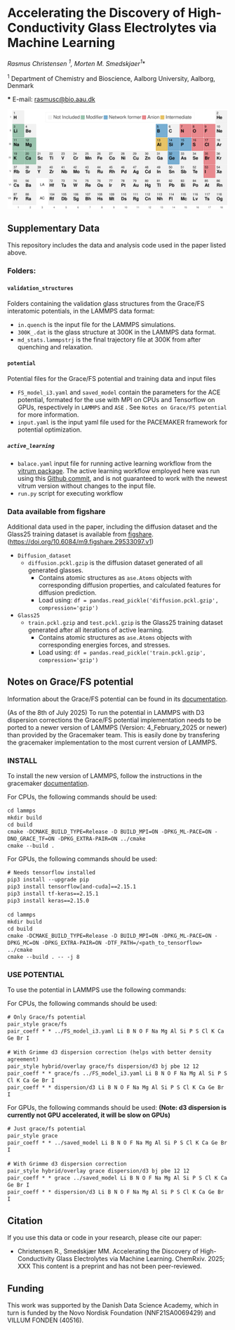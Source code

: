 
# Accelerating the Discovery of High-Conductivity Glass Electrolytes via Machine Learning

**Rasmus Christensen <sup>1*</sup>, Morten M. Smedskjaer<sup>1</sup>**

<sup>1</sup> Department of Chemistry and Bioscience, Aalborg University, Aalborg, Denmark  


**\*** E-mail: [rasmusc@bio.aau.dk](mailto:rasmusc@bio.aau.dk)


![Alt text](periodic_system.svg)

## Supplementary Data
This repository includes the data and analysis code used in the paper listed above. 

### Folders:

#### `validation_structures`
Folders containing the validation glass structures from the Grace/FS interatomic potentials, in the LAMMPS data format:
- `in.quench` is the input file for the LAMMPS simulations.
- `300K_.dat` is the glass structure at 300K in the LAMMPS data format.
- `md_stats.lammpstrj` is the final trajectory file at 300K from after quenching and relaxation.

#### `potential`
Potential files for the Grace/FS potential and training data and input files

- `FS_model_i3.yaml` and `saved_model` contain the parameters for the ACE potential, formated for the use with MPI on CPUs and Tensorflow on GPUs, respectively in `LAMMPS` and `ASE` . See `Notes on Grace/FS potential` for more information. 
- `input.yaml` is the input yaml file used for the PACEMAKER framework for potential optimization.
##### `active_learning`
 - `balace.yaml` input file for running active learning workflow from the [vitrum package](https://vitrum.readthedocs.io/en/latest/). The active learning workflow employed here was run using this [Github commit](https://github.com/R-Chr/vitrum/commit/393454f573d4bae5f57cd9e23e926085838cccb0), and is not guaranteed to work with the newest vitrum version without changes to the input file.
 - `run.py` script for executing workflow


### Data available from figshare
Additional data used in the paper, including the diffusion dataset and the Glass25 training dataset is available from [figshare](https://doi.org/10.6084/m9.figshare.29533097.v1). (https://doi.org/10.6084/m9.figshare.29533097.v1)

- `Diffusion_dataset`
  - `diffusion.pckl.gzip` is the diffusion dataset generated of all generated glasses.
    - Contains atomic structures as `ase.Atoms` objects with corresponding diffusion properties, and calculated features for diffusion prediction.
    - Load using: `df = pandas.read_pickle('diffusion.pckl.gzip', compression='gzip')`
- `Glass25`
  - `train.pckl.gzip` and `test.pckl.gzip` is the Glass25 training dataset generated after all iterations of active learning. 
    - Contains atomic structures as `ase.Atoms` objects with corresponding energies  forces, and stresses.
    - Load using: `df = pandas.read_pickle('train.pckl.gzip', compression='gzip')`


## Notes on Grace/FS potential
Information about the Grace/FS potential can be found in its [documentation](https://www.lammps.org/doc/pair_grace.html).

(As of the 8th of July 2025) To run the potential in LAMMPS with D3 dispersion corrections the Grace/FS potential implementation needs to be ported to a newer version of LAMMPS (Version: 4_February_2025 or newer)  than provided by the Gracemaker team. This is easily done by transfering the gracemaker implementation to the most current version of LAMMPS.

### INSTALL
To install the new version of LAMMPS, follow the instructions in the gracemaker [documentation](https://gracemaker.readthedocs.io/en/latest/gracemaker/install/#lammps-with-grace).

For CPUs, the following commands should be used:
```
cd lammps
mkdir build
cd build 
cmake -DCMAKE_BUILD_TYPE=Release -D BUILD_MPI=ON -DPKG_ML-PACE=ON -DNO_GRACE_TF=ON -DPKG_EXTRA-PAIR=ON ../cmake
cmake --build .
```

For GPUs, the following commands should be used:
```
# Needs tensorflow installed
pip3 install --upgrade pip
pip3 install tensorflow[and-cuda]==2.15.1
pip3 install tf-keras==2.15.1
pip3 install keras==2.15.0

cd lammps
mkdir build
cd build
cmake -DCMAKE_BUILD_TYPE=Release -D BUILD_MPI=ON -DPKG_ML-PACE=ON -DPKG_MC=ON -DPKG_EXTRA-PAIR=ON -DTF_PATH=/<path_to_tensorflow> ../cmake
cmake --build . -- -j 8
```

### USE POTENTIAL
To use the potential in LAMMPS use the following commands:

For CPUs, the following commands should be used:
```
# Only Grace/fs potential
pair_style grace/fs 
pair_coeff * * ../FS_model_i3.yaml Li B N O F Na Mg Al Si P S Cl K Ca Ge Br I

# With Grimme d3 dispersion correction (helps with better density agreement)
pair_style hybrid/overlay grace/fs dispersion/d3 bj pbe 12 12
pair_coeff * * grace/fs ../FS_model_i3.yaml Li B N O F Na Mg Al Si P S Cl K Ca Ge Br I
pair_coeff * * dispersion/d3 Li B N O F Na Mg Al Si P S Cl K Ca Ge Br I
```

For GPUs, the following commands should be used: **(Note: d3 dispersion is currently not GPU accelerated, it will be slow on GPUs)**
```
# Just grace/fs potential
pair_style grace
pair_coeff * * ../saved_model Li B N O F Na Mg Al Si P S Cl K Ca Ge Br I

# With Grimme d3 dispersion correction 
pair_style hybrid/overlay grace dispersion/d3 bj pbe 12 12
pair_coeff * * grace ../saved_model Li B N O F Na Mg Al Si P S Cl K Ca Ge Br I
pair_coeff * * dispersion/d3 Li B N O F Na Mg Al Si P S Cl K Ca Ge Br I
```

## Citation
If you use this data or code in your research, please cite our paper:
- Christensen R., Smedskjær MM. Accelerating the Discovery of High-Conductivity Glass Electrolytes via Machine Learning. ChemRxiv. 2025; XXX  This content is a preprint and has not been peer-reviewed.

## Funding
This work was supported by the Danish Data Science Academy, which in turn is funded by the Novo Nordisk Foundation (NNF21SA0069429) and VILLUM FONDEN (40516).